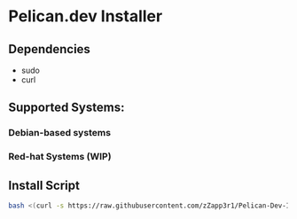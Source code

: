 # Pelican.dev Installer

## Dependencies

- sudo
- curl

## Supported Systems:

### Debian-based systems

### Red-hat Systems (WIP)


## Install Script

```bash
bash <(curl -s https://raw.githubusercontent.com/zZapp3r1/Pelican-Dev-Installer/Pelican_installer.sh)
```
